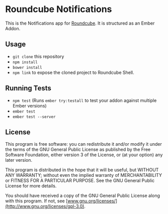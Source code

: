 # Roundcube Notifications

This is the Notifications app for [Roundcube](https://github.com/roundcube-next/roundcube-shell). It is structured as an Ember Addon.

## Usage

* `git clone` this repository
* `npm install`
* `bower install`
* `npm link` to expose the cloned project to Roundcube Shell.

## Running Tests

* `npm test` (Runs `ember try:testall` to test your addon against multiple Ember versions)
* `ember test`
* `ember test --server`

## License

This program is free software: you can redistribute it and/or modify it under the terms of the GNU General Public License as published by the Free Software Foundation, either version 3 of the License, or (at your option) any later version.

This program is distributed in the hope that it will be useful, but WITHOUT ANY WARRANTY; without even the implied warranty of MERCHANTABILITY or FITNESS FOR A PARTICULAR PURPOSE. See the GNU General Public License for more details.

You should have received a copy of the GNU General Public License along with this program. If not, see [www.gnu.org/licenses/](http://www.gnu.org/licenses/gpl-3.0).
